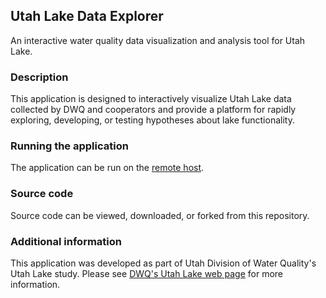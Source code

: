 ## Utah Lake Data Explorer
An interactive water quality data visualization and analysis tool for Utah Lake.

### Description
This application is designed to interactively visualize Utah Lake data collected by DWQ and cooperators and provide a 
platform for rapidly exploring, developing, or testing hypotheses about lake functionality.

### Running the application
The application can be run on the [remote host](https://udwq.shinyapps.io/UtahLakeDataExplorer/).

### Source code
Source code can be viewed, downloaded, or forked from this repository.  

### Additional information
This application was developed as part of Utah Division of Water Quality's Utah Lake study. 
Please see [DWQ's Utah Lake web page](https://deq.utah.gov/legacy/destinations/u/utah-lake/index.htm) for more information.
